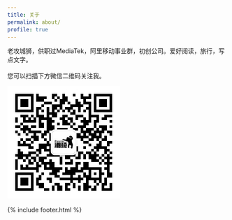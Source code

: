 ```yaml
---
title: 关于
permalink: about/
profile: true
---
```

老攻城狮，供职过MediaTek，阿里移动事业群，初创公司。爱好阅读，旅行，写点文字。
<br><br>您可以扫描下方微信二维码关注我。

![qrcode_for_hncoder](https://raw.githubusercontent.com/hncoder/hncoder.github.io/master/assets/images/qrcode_for_hncoder.jpg)

{% include footer.html %}
